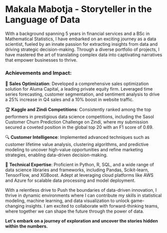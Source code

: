 # Makala Mabotja - Storyteller in the Language of Data

With a background spanning 5 years in financial services and a BSc in Mathematical Statistics, I have embarked on an exciting journey as a data scientist, fueled by an innate passion for extracting insights from data and driving strategic decision-making. Through a diverse portfolio of projects, I have mastered the art of translating complex data into captivating narratives that empower businesses to thrive.

### Achievements and Impact:

💼 **Sales Optimization**: Developed a comprehensive sales optimization solution for Aluma Capital, a leading private equity firm. Leveraged time series forecasting, customer segmentation, and sentiment analysis to drive a 25% increase in Q4 sales and a 10% boost in website traffic.

🏆 **Kaggle and Zindi Competitions**: Consistently ranked among the top performers in prestigious data science competitions, including the Sasol Customer Churn Prediction Challenge on Zindi, where my submission secured a coveted position in the global top 20 with an F1 score of 0.69.

🔍 **Customer Intelligence**: Implemented advanced techniques such as customer lifetime value analysis, clustering algorithms, and predictive modeling to uncover high-value opportunities and refine marketing strategies, enabling data-driven decision-making.

🧰 **Technical Expertise**: Proficient in Python, R, SQL, and a wide range of data science libraries and frameworks, including Pandas, Scikit-learn, TensorFlow, and XGBoost. Adept at leveraging cloud platforms like AWS and Azure for scalable data processing and model deployment.

With a relentless drive to Push the boundaries of data-driven innovation, I thrive in dynamic environments where I can contribute my skills in statistical modeling, machine learning, and data visualization to unlock game-changing insights. I am excited to collaborate with forward-thinking teams, where together we can shape the future through the power of data.

**Let's embark on a journey of exploration and uncover the stories hidden within the numbers.**
